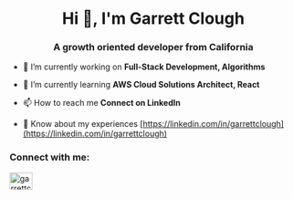 <h1 align="center">Hi 👋, I'm Garrett Clough</h1>
<h3 align="center">A growth oriented developer from California</h3>

- 🔭 I’m currently working on **Full-Stack Development, Algorithms**

- 🌱 I’m currently learning **AWS Cloud Solutions Architect, React**

- 📫 How to reach me **Connect on LinkedIn**

- 📄 Know about my experiences [https://linkedin.com/in/garrettclough](https://linkedin.com/in/garrettclough)

<h3 align="left">Connect with me:</h3>
<p align="left">
<a href="https://linkedin.com/in/garrettclough" target="blank"><img align="center" src="https://raw.githubusercontent.com/rahuldkjain/github-profile-readme-generator/master/src/images/icons/Social/linked-in-alt.svg" alt="garrettclough" height="30" width="40" /></a>
</p>
